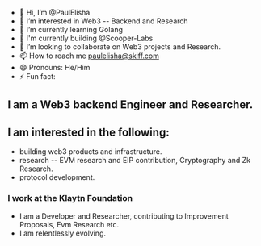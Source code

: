 - 👋 Hi, I’m @PaulElisha
- 👀 I’m interested in Web3 -- Backend and Research
- 🌱 I’m currently learning Golang
- 💞️ I'm currently building @Scooper-Labs
- 💞️ I’m looking to collaborate on Web3 projects and Research.
- 📫 How to reach me paulelisha@skiff.com
- 😄 Pronouns: He/Him
- ⚡ Fun fact: 

<!---
PaulElisha/PaulElisha is a ✨ special ✨ repository because its `README.md` (this file) appears on your GitHub profile.
You can click the Preview link to take a look at your changes.
--->
## I am a Web3 backend Engineer and Researcher.
## I am interested in the following:
 - building web3 products and infrastructure.
 -  research -- EVM research and EIP contribution, Cryptography and Zk Research.
 -  protocol development.
### I work at the Klaytn Foundation 
 - I am a Developer and Researcher, contributing to Improvement Proposals, Evm Research etc.
 - I am relentlessly evolving.
